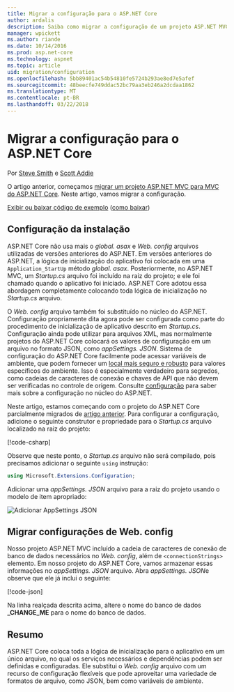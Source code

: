 ```yaml
---
title: Migrar a configuração para o ASP.NET Core
author: ardalis
description: Saiba como migrar a configuração de um projeto ASP.NET MVC para um projeto MVC do ASP.NET Core.
manager: wpickett
ms.author: riande
ms.date: 10/14/2016
ms.prod: asp.net-core
ms.technology: aspnet
ms.topic: article
uid: migration/configuration
ms.openlocfilehash: 5bb89401ac54b54810fe5724b293ae8ed7e5afef
ms.sourcegitcommit: 48beecfe749ddac52bc79aa3eb246a2dcdaa1862
ms.translationtype: MT
ms.contentlocale: pt-BR
ms.lasthandoff: 03/22/2018
---
```

# <a name="migrate-configuration-to-aspnet-core"></a>Migrar a configuração para o ASP.NET Core

Por [Steve Smith](https://ardalis.com/) e [Scott Addie](https://scottaddie.com)

O artigo anterior, começamos [migrar um projeto ASP.NET MVC para MVC do ASP.NET Core](mvc.md). Neste artigo, vamos migrar a configuração.

[Exibir ou baixar código de exemplo](https://github.com/aspnet/Docs/tree/master/aspnetcore/migration/configuration/samples) ([como baixar](xref:tutorials/index#how-to-download-a-sample))

## <a name="setup-configuration"></a>Configuração da instalação

ASP.NET Core não usa mais o *global. asax* e *Web. config* arquivos utilizadas de versões anteriores do ASP.NET. Em versões anteriores do ASP.NET, a lógica de inicialização do aplicativo foi colocada em uma `Application_StartUp` método *global. asax*. Posteriormente, no ASP.NET MVC, um *Startup.cs* arquivo foi incluído na raiz do projeto; e ele foi chamado quando o aplicativo foi iniciado. ASP.NET Core adotou essa abordagem completamente colocando toda lógica de inicialização no *Startup.cs* arquivo.

O *Web. config* arquivo também foi substituído no núcleo do ASP.NET. Configuração propriamente dita agora pode ser configurada como parte do procedimento de inicialização de aplicativo descrito em *Startup.cs*. Configuração ainda pode utilizar para arquivos XML, mas normalmente projetos do ASP.NET Core colocará os valores de configuração em um arquivo no formato JSON, como *appSettings. JSON*. Sistema de configuração do ASP.NET Core facilmente pode acessar variáveis de ambiente, que podem fornecer um [local mais seguro e robusto](xref:security/app-secrets) para valores específicos do ambiente. Isso é especialmente verdadeiro para segredos, como cadeias de caracteres de conexão e chaves de API que não devem ser verificadas no controle de origem. Consulte [configuração](xref:fundamentals/configuration/index) para saber mais sobre a configuração no núcleo do ASP.NET.

Neste artigo, estamos começando com o projeto do ASP.NET Core parcialmente migrados de [artigo anterior](mvc.md). Para configurar a configuração, adicione o seguinte construtor e propriedade para o *Startup.cs* arquivo localizado na raiz do projeto:

[!code-csharp[](configuration/samples/WebApp1/src/WebApp1/Startup.cs?range=11-21)]

Observe que neste ponto, o *Startup.cs* arquivo não será compilado, pois precisamos adicionar o seguinte `using` instrução:

```csharp
using Microsoft.Extensions.Configuration;
```

Adicionar uma *appSettings. JSON* arquivo para a raiz do projeto usando o modelo de item apropriado:

![Adicionar AppSettings JSON](configuration/_static/add-appsettings-json.png)

## <a name="migrate-configuration-settings-from-webconfig"></a>Migrar configurações de Web. config

Nosso projeto ASP.NET MVC incluído a cadeia de caracteres de conexão de banco de dados necessários no *Web. config*, além de `<connectionStrings>` elemento. Em nosso projeto do ASP.NET Core, vamos armazenar essas informações no *appSettings. JSON* arquivo. Abra *appSettings. JSON*e observe que ele já inclui o seguinte:

[!code-json[](../migration/configuration/samples/WebApp1/src/WebApp1/appsettings.json?highlight=4)]


Na linha realçada descrita acima, altere o nome do banco de dados **_CHANGE_ME** para o nome do banco de dados.

## <a name="summary"></a>Resumo

ASP.NET Core coloca toda a lógica de inicialização para o aplicativo em um único arquivo, no qual os serviços necessários e dependências podem ser definidas e configuradas. Ele substitui o *Web. config* arquivo com um recurso de configuração flexíveis que pode aproveitar uma variedade de formatos de arquivo, como JSON, bem como variáveis de ambiente.

